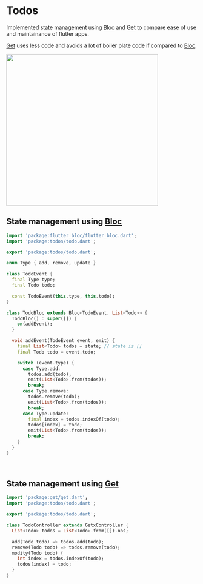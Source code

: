 # Todos

Implemented state management using [Bloc](https://pub.dev/packages/flutter_bloc) and [Get](https://pub.dev/packages/get) to compare ease of use and maintainance of flutter apps.

[Get](https://pub.dev/packages/get) uses less code and avoids a lot of boiler plate code if compared to [Bloc](https://pub.dev/packages/flutter_bloc).


<img src="https://user-images.githubusercontent.com/17309962/165533855-9e39b1ed-999e-41ae-ac60-70e65c6e9e84.png" width="400" />


State management using [Bloc](https://pub.dev/packages/flutter_bloc)
--

```dart
import 'package:flutter_bloc/flutter_bloc.dart';
import 'package:todos/todo.dart';

export 'package:todos/todo.dart';

enum Type { add, remove, update }

class TodoEvent {
  final Type type;
  final Todo todo;

  const TodoEvent(this.type, this.todo);
}

class TodoBloc extends Bloc<TodoEvent, List<Todo>> {
  TodoBloc() : super([]) {
    on(addEvent);
  }

  void addEvent(TodoEvent event, emit) {
    final List<Todo> todos = state; // state is []
    final Todo todo = event.todo;

    switch (event.type) {
      case Type.add:
        todos.add(todo);
        emit(List<Todo>.from(todos));
        break;
      case Type.remove:
        todos.remove(todo);
        emit(List<Todo>.from(todos));
        break;
      case Type.update:
        final index = todos.indexOf(todo);
        todos[index] = todo;
        emit(List<Todo>.from(todos));
        break;
    }
  }
}
``` 
 
<br>

State management using [Get](https://pub.dev/packages/get)
--

```dart
import 'package:get/get.dart';
import 'package:todos/todo.dart';

export 'package:todos/todo.dart';

class TodoController extends GetxController {
  List<Todo> todos = List<Todo>.from([]).obs;

  add(Todo todo) => todos.add(todo);
  remove(Todo todo) => todos.remove(todo);
  modity(Todo todo) {
    int index = todos.indexOf(todo);
    todos[index] = todo;
  }
}
```